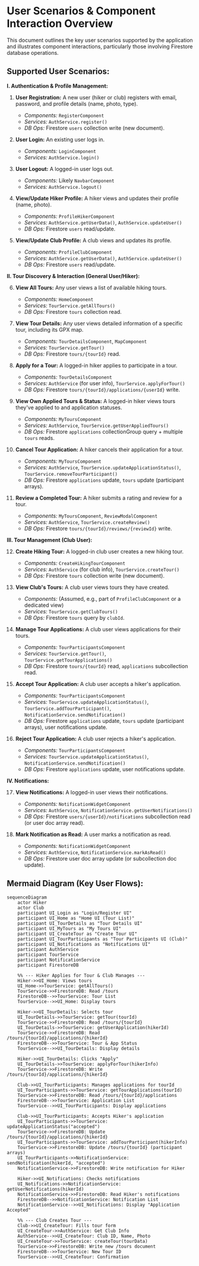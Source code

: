 # User Scenarios & Component Interaction Overview

This document outlines the key user scenarios supported by the application and illustrates component interactions, particularly those involving Firestore database operations.

## Supported User Scenarios:

**I. Authentication & Profile Management:**

1.  **User Registration:** A new user (hiker or club) registers with email, password, and profile details (name, photo, type).

    *   *Components:* `RegisterComponent`
    *   *Services:* `AuthService.register()`
    *   *DB Ops:* Firestore `users` collection write (new document).

2.  **User Login:** An existing user logs in.

    *   *Components:* `LoginComponent`
    *   *Services:* `AuthService.login()`

3.  **User Logout:** A logged-in user logs out.

    *   *Components:* Likely `NavbarComponent`
    *   *Services:* `AuthService.logout()`

4.  **View/Update Hiker Profile:** A hiker views and updates their profile (name, photo).

    *   *Components:* `ProfileHikerComponent`
    *   *Services:* `AuthService.getUserData()`, `AuthService.updateUser()`
    *   *DB Ops:* Firestore `users` read/update.

5.  **View/Update Club Profile:** A club views and updates its profile.

    *   *Components:* `ProfileClubComponent`
    *   *Services:* `AuthService.getUserData()`, `AuthService.updateUser()`
    *   *DB Ops:* Firestore `users` read/update.

**II. Tour Discovery & Interaction (General User/Hiker):**

6.  **View All Tours:** Any user views a list of available hiking tours.

    *   *Components:* `HomeComponent`
    *   *Services:* `TourService.getAllTours()`
    *   *DB Ops:* Firestore `tours` collection read.

7.  **View Tour Details:** Any user views detailed information of a specific tour, including its GPX map.

    *   *Components:* `TourDetailsComponent`, `MapComponent`
    *   *Services:* `TourService.getTour()`
    *   *DB Ops:* Firestore `tours/{tourId}` read.

8.  **Apply for a Tour:** A logged-in hiker applies to participate in a tour.

    *   *Components:* `TourDetailsComponent`
    *   *Services:* `AuthService` (for user info), `TourService.applyForTour()`
    *   *DB Ops:* Firestore `tours/{tourId}/applications/{userId}` write.

9.  **View Own Applied Tours & Status:** A logged-in hiker views tours they've applied to and application statuses.

    *   *Components:* `MyToursComponent`
    *   *Services:* `AuthService`, `TourService.getUserAppliedTours()`
    *   *DB Ops:* Firestore `applications` collectionGroup query + multiple `tours` reads.

10. **Cancel Tour Application:** A hiker cancels their application for a tour.

    *   *Components:* `MyToursComponent`
    *   *Services:* `AuthService`, `TourService.updateApplicationStatus()`, `TourService.removeTourParticipant()`
    *   *DB Ops:* Firestore `applications` update, `tours` update (participant arrays).

11. **Review a Completed Tour:** A hiker submits a rating and review for a tour.

    *   *Components:* `MyToursComponent`, `ReviewModalComponent`
    *   *Services:* `AuthService`, `TourService.createReview()`
    *   *DB Ops:* Firestore `tours/{tourId}/reviews/{reviewId}` write.

**III. Tour Management (Club User):**

12. **Create Hiking Tour:** A logged-in club user creates a new hiking tour.

    *   *Components:* `CreateHikingTourComponent`
    *   *Services:* `AuthService` (for club info), `TourService.createTour()`
    *   *DB Ops:* Firestore `tours` collection write (new document).

13. **View Club's Tours:** A club user views tours they have created.

    *   *Components:* (Assumed, e.g., part of `ProfileClubComponent` or a dedicated view)
    *   *Services:* `TourService.getClubTours()`
    *   *DB Ops:* Firestore `tours` query by `clubId`.

14. **Manage Tour Applications:** A club user views applications for their tours.

    *   *Components:* `TourParticipantsComponent`
    *   *Services:* `TourService.getTour()`, `TourService.getTourApplications()`
    *   *DB Ops:* Firestore `tours/{tourId}` read, `applications` subcollection read.

15. **Accept Tour Application:** A club user accepts a hiker's application.

    *   *Components:* `TourParticipantsComponent`
    *   *Services:* `TourService.updateApplicationStatus()`, `TourService.addTourParticipant()`, `NotificationService.sendNotification()`
    *   *DB Ops:* Firestore `applications` update, `tours` update (participant arrays), user notifications update.

16. **Reject Tour Application:** A club user rejects a hiker's application.

    *   *Components:* `TourParticipantsComponent`
    *   *Services:* `TourService.updateApplicationStatus()`, `NotificationService.sendNotification()`
    *   *DB Ops:* Firestore `applications` update, user notifications update.

**IV. Notifications:**

17. **View Notifications:** A logged-in user views their notifications.

    *   *Components:* `NotificationWidgetComponent`
    *   *Services:* `AuthService`, `NotificationService.getUserNotifications()`
    *   *DB Ops:* Firestore `users/{userId}/notifications` subcollection read (or user doc array read).

18. **Mark Notification as Read:** A user marks a notification as read.

    *   *Components:* `NotificationWidgetComponent`
    *   *Services:* `AuthService`, `NotificationService.markAsRead()`
    *   *DB Ops:* Firestore user doc array update (or subcollection doc update).

## Mermaid Diagram (Key User Flows):

```mermaid
sequenceDiagram
    actor Hiker
    actor Club
    participant UI_Login as "Login/Register UI"
    participant UI_Home as "Home UI (Tour List)"
    participant UI_TourDetails as "Tour Details UI"
    participant UI_MyTours as "My Tours UI"
    participant UI_CreateTour as "Create Tour UI"
    participant UI_TourParticipants as "Tour Participants UI (Club)"
    participant UI_Notifications as "Notifications UI"
    participant AuthService
    participant TourService
    participant NotificationService
    participant FirestoreDB

    %% --- Hiker Applies for Tour & Club Manages ---
    Hiker->>UI_Home: Views tours
    UI_Home->>TourService: getAllTours()
    TourService->>FirestoreDB: Read /tours
    FirestoreDB-->>TourService: Tour List
    TourService-->>UI_Home: Display tours

    Hiker->>UI_TourDetails: Selects tour
    UI_TourDetails->>TourService: getTour(tourId)
    TourService->>FirestoreDB: Read /tours/{tourId}
    UI_TourDetails->>TourService: getUserApplication(hikerId)
    TourService->>FirestoreDB: Read /tours/{tourId}/applications/{hikerId}
    FirestoreDB-->>TourService: Tour & App Status
    TourService-->>UI_TourDetails: Display details

    Hiker->>UI_TourDetails: Clicks "Apply"
    UI_TourDetails->>TourService: applyForTour(hikerInfo)
    TourService->>FirestoreDB: Write /tours/{tourId}/applications/{hikerId}

    Club->>UI_TourParticipants: Manages applications for tourId
    UI_TourParticipants->>TourService: getTourApplications(tourId)
    TourService->>FirestoreDB: Read /tours/{tourId}/applications
    FirestoreDB-->>TourService: Application List
    TourService-->>UI_TourParticipants: Display applications

    Club->>UI_TourParticipants: Accepts Hiker's application
    UI_TourParticipants->>TourService: updateApplicationStatus("accepted")
    TourService->>FirestoreDB: Update /tours/{tourId}/applications/{hikerId}
    UI_TourParticipants->>TourService: addTourParticipant(hikerInfo)
    TourService->>FirestoreDB: Update /tours/{tourId} (participant arrays)
    UI_TourParticipants->>NotificationService: sendNotification(hikerId, "accepted")
    NotificationService->>FirestoreDB: Write notification for Hiker

    Hiker->>UI_Notifications: Checks notifications
    UI_Notifications->>NotificationService: getUserNotifications(hikerId)
    NotificationService->>FirestoreDB: Read Hiker's notifications
    FirestoreDB-->>NotificationService: Notification List
    NotificationService-->>UI_Notifications: Display "Application Accepted"

    %% --- Club Creates Tour ---
    Club->>UI_CreateTour: Fills tour form
    UI_CreateTour->>AuthService: Get Club Info
    AuthService-->>UI_CreateTour: Club ID, Name, Photo
    UI_CreateTour->>TourService: createTour(tourData)
    TourService->>FirestoreDB: Write new /tours document
    FirestoreDB-->>TourService: New Tour ID
    TourService-->>UI_CreateTour: Confirmation
